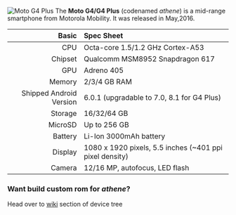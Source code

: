 ![Moto G4 Plus](https://www.xda-developers.com/files/2017/09/Moto-G4-Plus.jpg)
The **Moto G4/G4 Plus** (codenamed _athene_) is a mid-range smartphone from Motorola Mobility.
It was released in May,2016.

Basic   | Spec Sheet
-------:|:-------------------------
CPU     | Octa-core 1.5/1.2 GHz Cortex-A53
Chipset | Qualcomm MSM8952 Snapdragon 617
GPU     | Adreno 405
Memory  | 2/3/4 GB RAM
Shipped Android Version | 6.0.1 (upgradable to 7.0, 8.1 for G4 Plus)
Storage | 16/32/64 GB
MicroSD | Up to 256 GB
Battery | Li-Ion 3000mAh battery
Display | 1080 x 1920 pixels, 5.5 inches (~401 ppi pixel density)
Camera  | 12/16 MP, autofocus, LED flash

### Want build custom rom for _athene_?
Head over to [wiki](https://github.com/Moto-G4-Plus-CAF/android_device_motorola_athene/wiki) section of device tree
